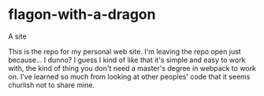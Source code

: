 # flagon-with-a-dragon
A site

This is the repo for my personal web site. I'm leaving the repo open just because... I dunno? I guess I kind of like that it's simple and easy to work with, the kind of thing you don't need a master's degree in webpack to work on. I've learned so much from looking at other peoples' code that it seems churlish not to share mine.
